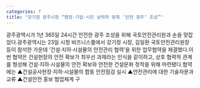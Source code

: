 ```yaml
---
categories: f
title: "강기정 광주시장 “행정·기업·시민 삼박자 맞춰 ‘안전 광주’ 조성”"
---
```

광주광역시가 1년 365일 24시간 안전한 광주 조성을 위해 국토안전관리원과 손을 맞잡았다.광주광역시는 23일 시청 비즈니스룸에서 강기정 시장, 김일환 국토안전관리원장 등이 참석한 가운데 ‘건설‧지하‧시설물의 안전관리 협력’을 위한 업무협약을 체결했다.이번 협약은 건설현장의 안전 확보가 최우선 과제라는 인식을 같이하고, 상호 협력적 관계를 형성해 건설·지하·시설물의 안전 확보와 안전한 건설문화 정착을 위해 마련됐다.협약에는 ▲건설공사현장·지하·시설물의 합동 안전점검 실시 ▲안전관리에 대한 기술자문과 교류 ▲건설안전 홍보 협업체계 구